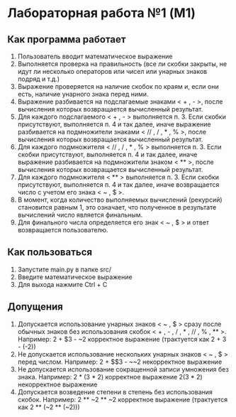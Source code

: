 # Лабораторная работа №1 (M1)
## Как программа работает
1. Пользователь вводит математическое выражение
2. Выполняется проверка на правильность (все ли скобки закрыты, не идут ли несколько операторов или чисел или унарных знаков подряд и т.д.)
3. Выражение проверяется на наличие скобок по краям и, если они есть, наличие унарного знака перед ними.
4. Выражение разбивается на подслагаемые знаками < + , - >, после вычисления которых возвращается вычисленный результат.
5. Для каждого подслагаемого < + , - > выполняется п. 3. Если скобки присутствуют, выполняется п. 4 и так далее, иначе выражение разбивается на подмножители знаками < // , / , * , % >, после вычисления которых возвращается вычисленный результат.
6. Для каждого подмножителя < // , / , * , % > выполняется п. 3. Если скобки присутствуют, выполняется п. 4 и так далее, иначе выражение разбивается на подмножители знаком < ** >, после вычисления которых возвращается вычисленный результат.
7. Для каждого подмножителя < ** > выполняется п. 3. Если скобки присутствуют, выполняется п. 4 и так далее, иначе возвращается число с учетом его знака < ~ , $ >.
8. В момент, когда количество выполняемых вычислений (рекурсий) становится равным 1, это означает, что полученное в результате вычислений число является финальным.
9. Для финального числа определяется его знак < ~ , $ > и ответ возвращается пользователю.

## Как пользоваться
1. Запустите main.py в папке src/
2. Введите математическое выражение
3. Для выхода нажмите Ctrl + C

## Допущения
1. Допускается использование унарных знаков < ~ , $ > сразу после обычных знаков без использования скобок < + , - , / , * , // , % , ** >.
   Например: 2 + $3 - ~2 корректное выражение (трактуется как 2 + 3 - (-2))
2. Не допускается использование нескольких унарных знаков < ~ , $ > перед числом.
   Например: 2 + $$3 - ~~2 некорректное выражение
3. Не допускается использование сокращенной записи умножения без знака.
   Например: 2 * (3 * 2) корректное выражение
             2(3 * 2) некорректное выражение
4. Допускается возведение степени в степень без использования скобок.
   Например: 2 ** ~2 ** ~2 корректное выражение (трактуется как 2 ** (~2 ** (~2)))
